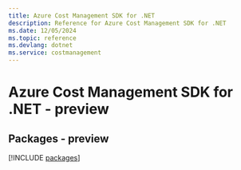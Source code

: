 ```yaml
---
title: Azure Cost Management SDK for .NET
description: Reference for Azure Cost Management SDK for .NET
ms.date: 12/05/2024
ms.topic: reference
ms.devlang: dotnet
ms.service: costmanagement
---
```

# Azure Cost Management SDK for .NET - preview
## Packages - preview
[!INCLUDE [packages](cost-management-index.md)]